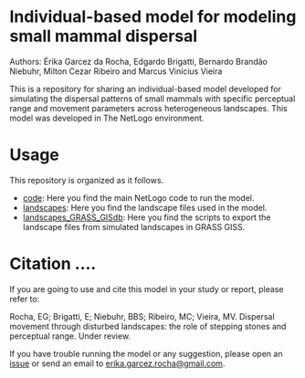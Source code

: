 # Individual-based model for modeling small mammal dispersal

Authors: Érika Garcez da Rocha, Edgardo Brigatti, Bernardo Brandão Niebuhr, Milton Cezar Ribeiro and Marcus Vinícius Vieira

This is a repository for sharing an individual-based model developed for simulating the dispersal patterns of small mammals with specific perceptual range and movement parameters across heterogeneous landscapes. This model was developed in The NetLogo environment. 

# Usage

This repository is organized as it follows.
- [code](https://github.com/LEEClab/small_mammal_dispersal_model/tree/master/code): Here you find the main NetLogo code to run the model. 
- [landscapes](https://github.com/LEEClab/small_mammal_dispersal_model/tree/master/landscapes): Here you find the landscape files used in the model. 
- [landscapes_GRASS_GISdb](https://github.com/LEEClab/small_mammal_dispersal_model/tree/master/landscapes_GRASS_GISdb): Here you find the scripts to export the landscape files from simulated landscapes in GRASS GISS. 

# Citation ....

If you are going to use and cite this model in your study or report, please refer to:

Rocha, EG; Brigatti, E; Niebuhr, BBS; Ribeiro, MC; Vieira, MV. Dispersal movement through disturbed landscapes: the role of stepping stones and perceptual range. Under review. 

If you have trouble running the model or any suggestion, please open an [issue](https://github.com/LEEClab/small_mammal_dispersal_model/issues) or send an email to erika.garcez.rocha@gmail.com. 

